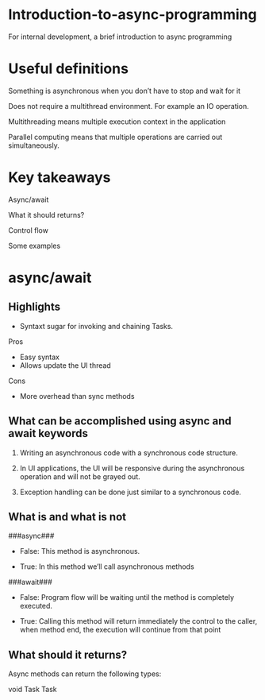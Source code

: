 # Introduction-to-async-programming
For internal development, a brief introduction to async programming

Useful definitions
==================

Something is asynchronous when you don’t have to stop and wait for it

Does not require a multithread environment. For example an IO operation.

Multithreading means multiple execution context in the application

Parallel computing means that multiple operations are carried out simultaneously.

Key takeaways
=============

Async/await

What it should returns?

Control flow

Some examples

async/await
===========

Highlights
-------

 - Syntaxt sugar for invoking and chaining Tasks.

Pros

 - Easy syntax
 - Allows update the UI thread

Cons

- More overhead than sync methods

What can be accomplished using async and await keywords
-------

1. Writing an asynchronous code with a synchronous code structure.

2. In UI applications, the UI will be responsive during the asynchronous operation and will not be grayed out.

3. Exception handling can be done just similar to a synchronous code.


What is and what is not
-------

###async###

- False: This method is asynchronous.

- True: In this method we’ll call asynchronous methods

###await###

- False: Program flow will be waiting until the method is completely executed.

- True: Calling this method will return immediately the control to the caller, when method end, the execution will continue from that point

What should it returns?
-------

Async methods can return the following types:

void
Task
Task<T>



